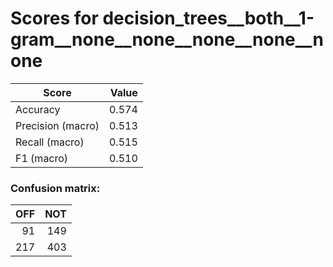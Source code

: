 # Scores for decision_trees__both__1-gram__none__none__none__none__none
|      Score      |Value|
|-----------------|----:|
|Accuracy         |0.574|
|Precision (macro)|0.513|
|Recall (macro)   |0.515|
|F1 (macro)       |0.510|

### Confusion matrix:
|OFF|NOT|
|--:|--:|
| 91|149|
|217|403|
